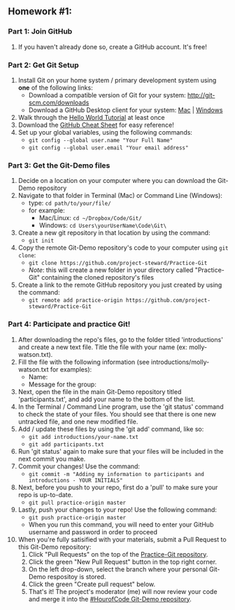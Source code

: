 ##	Homework \#1:

###	Part 1: Join GitHub

1. If you haven't already done so, create a GitHub account. It's free!

###	Part 2: Get Git Setup

1. Install Git on your home system / primary development system using **one** of the following links:
	* Download a compatible version of Git for your system: http://git-scm.com/downloads
	* Download a GitHub Desktop client for your system: [Mac](https://mac.github.com/) | [Windows](https://windows.github.com/)
2. Walk through the [Hello World Tutorial](https://guides.github.com/activities/hello-world/) at least once
3. Download the [GitHub Cheat Sheet](https://services.github.com/on-demand/resources/cheatsheets/) for easy reference!
4. Set up your global variables, using the following commands:
	* ```git config --global user.name "Your Full Name"```
	* ```git config --global user.email "Your email address"```

###	Part 3: Get the Git-Demo files

1. Decide on a location on your computer where you can download the Git-Demo repository
2. Navigate to that folder in Terminal (Mac) or Command Line (Windows):
	* type: ```cd path/to/your/file/```
	* for example: 
		* Mac/Linux: ```cd ~/Dropbox/Code/Git/```
		* Windows: ```cd Users\yourUserName\Code\Git\```
3. Create a new git repository in that location by using the command:
	* ```git init```
4. Copy the remote Git-Demo repository's code to your computer using ```git clone```:
	* ```git clone https://github.com/project-steward/Practice-Git```
	* _Note_: this will create a new folder in your directory called "Practice-Git" containing the cloned repository's files
5. Create a link to the remote GitHub repository you just created by using the command:
	* ```git remote add practice-origin https://github.com/project-steward/Practice-Git```


###	Part 4: Participate and practice Git!

1. After downloading the repo's files, go to the folder titled 'introductions' and create a new text file. Title the file with your name (ex: molly-watson.txt).
2. Fill the file with the following information (see introductions/molly-watson.txt for examples):
	* Name:
	* Message for the group:
3. Next, open the file in the main Git-Demo repository titled 'participants.txt', and add your name to the bottom of the list. 
4. In the Terminal / Command Line program, use the 'git status' command to check the state of your files. You should see that there is one new untracked file, and one new modified file.
5. Add / update these files by using the 'git add' command, like so:
	* ```git add introductions/your-name.txt```
	* ```git add participants.txt```
6. Run 'git status' again to make sure that your files will be included in the next commit you make.
7. Commit your changes! Use the command:
	* ```git commit -m "Adding my information to participants and introductions - YOUR INITIALS"```
8. Next, before you push to your repo, first do a 'pull' to make sure your repo is up-to-date.
	* ```git pull practice-origin master```
9. Lastly, push your changes to your repo! Use the following command: 
	* ```git push practice-origin master```
	* When you run this command, you will need to enter your GitHub username and password in order to proceed
10. When you're fully satisified with your materials, submit a Pull Request to this Git-Demo repository:
 	1. Click "Pull Requests" on the top of the [Practice-Git repository](https://github.com/project-steward/Practice-Git).
 	2. Click the green "New Pull Request" button in the top right corner. 
 	3. On the left drop-down, select the branch where your personal Git-Demo respositoy is stored.
 	4. Click the green "Create pull request" below. 
 	5. That's it! The project's moderator (me) will now review your code and merge it into the [#HourofCode Git-Demo repository](https://github.com/project-steward/Practice-Git).
